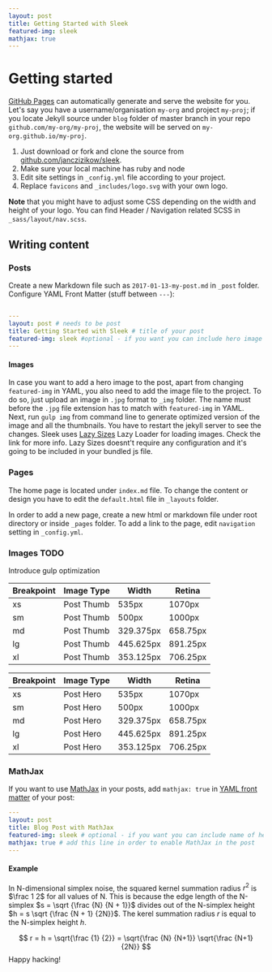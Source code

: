 ```yaml
---
layout: post
title: Getting Started with Sleek
featured-img: sleek
mathjax: true
---
```


# Getting started

[GitHub Pages](https://pages.github.com) can automatically generate and serve the website for you.
Let's say you have a username/organisation `my-org` and project `my-proj`; if you locate Jekyll source under `blog` folder of master branch in your repo `github.com/my-org/my-proj`, the website will be served on `my-org.github.io/my-proj`.

1. Just download or fork and clone the source from [github.com/janczizikow/sleek](https://github.com/janczizikow/sleek/).
2. Make sure your local machine has ruby and node
3. Edit site settings in  `_config.yml` file according to your project.
4. Replace `favicons` and `_includes/logo.svg` with your own logo.

**Note** that you might have to adjust some CSS depending on the width and height of your logo. You can find Header / Navigation related SCSS in `_sass/layout/nav.scss`.

## Writing content

### Posts

Create a new Markdown file such as `2017-01-13-my-post.md` in `_post` folder. Configure YAML Front Matter (stuff between `---`):

```yaml

---
layout: post # needs to be post
title: Getting Started with Sleek # title of your post
featured-img: sleek #optional - if you want you can include hero image
---

```

#### Images

In case you want to add a hero image to the post, apart from changing `featured-img` in YAML, you also need to add the image file to the project. To do so, just upload an image in `.jpg` format to `_img` folder. The name must before the `.jpg` file extension has to match with `featured-img` in YAML. Next, run `gulp img` from command line to generate optimized version of the image and all the thumbnails. You have to restart  the jekyll server to see the changes. Sleek uses [Lazy Sizes](https://github.com/aFarkas/lazysizes) Lazy Loader for loading images. Check the link for more info. Lazy Sizes doesnt't require any configuration and it's going to be included in your bundled js file.

### Pages

The home page is located under `index.md` file. To change the content or design you have to edit the `default.html` file in `_layouts` folder.

In order to add a new page, create a new html or markdown file under root directory or inside `_pages` folder. To add a link to the page, edit `navigation` setting in `_config.yml`.

### Images TODO

Introduce gulp optimization

Breakpoint | Image Type | Width | Retina
------------ | ------------ | ------------- | -------------
xs |Post Thumb | 535px | 1070px
sm |Post Thumb | 500px| 1000px
md |Post Thumb | 329.375px | 658.75px
lg |Post Thumb | 445.625px | 891.25px
xl |Post Thumb | 353.125px | 706.25px

Breakpoint | Image Type | Width | Retina
------------ | ------------ | ------------- | -------------
xs |Post Hero | 535px | 1070px
sm |Post Hero | 500px| 1000px
md |Post Hero | 329.375px | 658.75px
lg |Post Hero | 445.625px | 891.25px
xl |Post Hero | 353.125px | 706.25px

### MathJax

If you want to use [MathJax](https://www.mathjax.org/) in your posts, add `mathjax: true` in [YAML front matter](https://jekyllrb.com/docs/frontmatter/) of your post:

```yaml
---
layout: post
title: Blog Post with MathJax
featured-img: sleek # optional - if you want you can include name of hero image
mathjax: true # add this line in order to enable MathJax in the post
---
```

#### Example

In N-dimensional simplex noise, the squared kernel summation radius $r^2$ is $\frac 1 2$
for all values of N. This is because the edge length of the N-simplex $s = \sqrt {\frac {N} {N + 1}}$
divides out of the N-simplex height $h = s \sqrt {\frac {N + 1} {2N}}$.
The kerel summation radius $r$ is equal to the N-simplex height $h$.

$$ r = h = \sqrt{\frac {1} {2}} = \sqrt{\frac {N} {N+1}} \sqrt{\frac {N+1} {2N}} $$
Happy hacking!